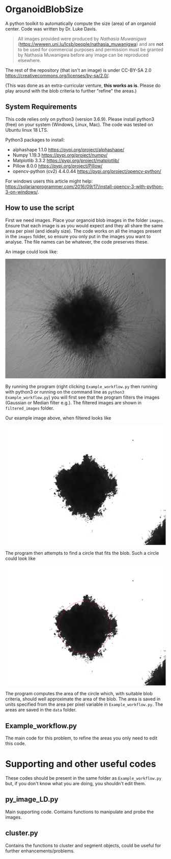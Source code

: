 # OrganoidBlobSize
A python toolkit to automatically compute the size (area) of an organoid center. Code was written by Dr. Luke Davis.

>All images provided were produced by *Nathasia Muwanigwa* (https://wwwen.uni.lu/lcsb/people/nathasia_muwanigwa) and are **not** to be used for commercial purposes and permission must be granted by Nathasia Muwanigwa before any image can be reproduced elsewhere.

The rest of the repository (that isn't an image) is under CC-BY-SA 2.0 https://creativecommons.org/licenses/by-sa/2.0/.

(This was done as an extra-curricular venture, **this works as is**. Please do play around with the blob criteria to further "refine" the areas.)

## System Requirements

This code relies only on python3 (version 3.6.9). Please install python3 (free) on your system (Windows, Linux, Mac). The code was tested on Ubuntu linux 18 LTS.

Python3 packages to install:


* alphashape 1.1.0 https://pypi.org/project/alphashape/
* Numpy 1.19.3 https://pypi.org/project/numpy/
* Matplotlib 3.3.2 https://pypi.org/project/matplotlib/
* Pillow 8.0.0 https://pypi.org/project/Pillow/
* opencv-python (cv2) 4.4.0.44 https://pypi.org/project/opencv-python/

For windows users this article might help: https://solarianprogrammer.com/2016/09/17/install-opencv-3-with-python-3-on-windows/.

## How to use the script

First we need images. Place your organoid blob images in the folder ``images``. Ensure that each image is as you would expect and they all share the same area per pixel (and ideally size). The code works on all the images present in the ``images`` folder, so ensure you only put in the images you want to analyse. The file names can be whatever, the code preserves these.

An image could look like:

![organoid](organoid_example.png)

By running the program (right clicking ``Example_workflow.py`` then running with python3 or running on the command line as ``python3 Example_workflow.py``) you will first see that the program filters the images (Gaussian or Median filter e.g.). The filtered images are shown in ``filtered_images`` folder.

Our example image above, when filtered looks like

![filtered organoid](filtered_organoid_example.png)

The program then attempts to find a circle that fits the blob. Such a circle could look like

![circled_organoid](circled_organoid_example.png)

The program computes the area of the circle which, with suitable blob criteria, should well approximate the area of the blob. The area is saved in units specified from the area per pixel variable in ``Example_workflow.py``. The areas are saved in the ``data`` folder.

## Example_workflow.py

The main code for this problem, to refine the areas you only need to edit this code.


# Supporting and other useful codes

These codes should be present in the same folder as ``Example_workflow.py`` but, if you don't know what you are doing, you shouldn't edit them.

## py_image_LD.py 

Main supporting code. Contains functions to manipulate and probe the images.

## cluster.py

Contains the functions to cluster and segment objects, could be useful for further enhancements/problems.

